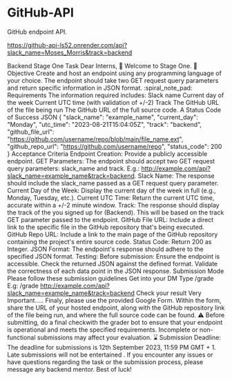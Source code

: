 # GitHub-API
GitHub endpoint API.


https://github-api-ls52.onrender.com/api?slack_name=Moses_Morris&track=backend


Backend Stage One Task
Dear Interns, :clap:
Welcome to Stage One.
:dart: Objective
Create and host an endpoint using any programming language of your choice.
The endpoint should take two GET request query parameters and return specific information in JSON format.
:spiral_note_pad: Requirements
The information required includes:
Slack name
Current day of the week
Current UTC time (with validation of +/-2)
Track
The GitHub URL of the file being run
The GitHub URL of the full source code.
A  Status Code of Success
JSON
{
  "slack_name": "example_name",
  "current_day": "Monday",
  "utc_time": "2023-08-21T15:04:05Z",
  "track": "backend",
  "github_file_url": "https://github.com/username/repo/blob/main/file_name.ext",
  "github_repo_url": "https://github.com/username/repo",
  "status_code": 200
}
Acceptance Criteria
Endpoint Creation: Provide a publicly accessible endpoint.
GET Parameters: The endpoint should accept two GET request query parameters: slack_name and track.
       E.g.: http://example.com/api?slack_name=example_name&track=backend.
Slack Name: The response should include the slack_name passed as a GET request query parameter.
Current Day of the Week: Display the current day of the week in full (e.g., Monday, Tuesday, etc.).
Current UTC Time: Return the current UTC time, accurate within a +/-2 minute window.
Track: The response should display the track of the you signed up for (Backend). This will be based on the track GET parameter passed to the endpoint.
GitHub File URL: Include a direct link to the specific file in the GitHub repository that's being executed.
GitHub Repo URL: Include a link to the main page of the GitHub repository containing the project's entire source code.
Status Code: Return 200 as Integer.
JSON Format: The endpoint's response should adhere to the specified JSON format.
Testing: Before submission:
Ensure the endpoint is accessible.
Check the returned JSON against the defined format.
Validate the correctness of each data point in the JSON response.
Submission Mode
Please follow these submission guidelines
Get into your DM
Type /grade <your-api-endpoint-url-with-the-query-parameters>
E.g: /grade http://example.com/api?slack_name=example_name&track=backend
Check your result
                                                                Very Important.....
 Finaly, please use the provided Google Form. Within the form, share the URL of your hosted endpoint, along with the GitHub repository link of the file being run, and where the full source code can be found.
:warning: Before submitting, do a final checkwith the grader bot to ensure that your endpoint is operational and meets the specified requirements. Incomplete or non-functional submissions may affect your evaluation.
:hourglass: Submission Deadline:
The deadline for submissions is 12th September 2023, 11:59 PM GMT + 1.
Late submissions will not be entertained .
If you encounter any issues or have questions regarding the task or the submission process, please message any backend mentor.
Best of luck!

